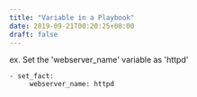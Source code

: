 ```yaml
---
title: "Variable in a Playbook"
date: 2019-09-21T00:20:25+08:00
draft: false
---
```

ex. Set the 'webserver_name' variable as 'httpd'

```
- set_fact:
     webserver_name: httpd
```
